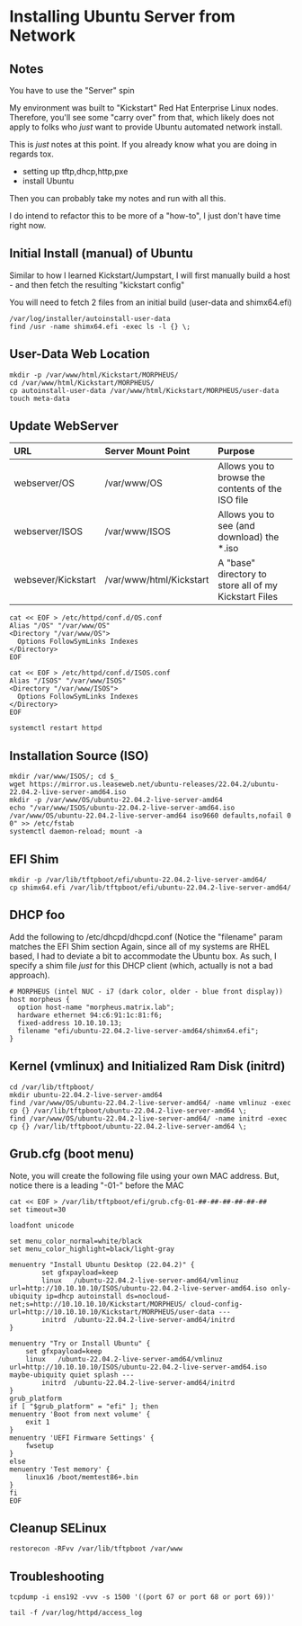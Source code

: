 # Installing Ubuntu Server from Network

## Notes
You have to use the "Server" spin

My environment was built to "Kickstart" Red Hat Enterprise Linux nodes.  Therefore, you'll see some "carry over" from that, which likely does not apply to folks who *just* want to provide Ubuntu automated network install.  

This is *just* notes at this point.  If you already know what you are doing in regards tox.
* setting up tftp,dhcp,http,pxe
* install Ubuntu

Then you can probably take my notes and run with all this. 

I do intend to refactor this to be more of a "how-to", I just don't have time right now.

## Initial Install (manual) of Ubuntu
Similar to how I learned Kickstart/Jumpstart, I will first manually build a host - and then fetch the resulting "kickstart config"  

You will need to fetch 2 files from an initial build (user-data and shimx64.efi)
```
/var/log/installer/autoinstall-user-data
find /usr -name shimx64.efi -exec ls -l {} \;
```

## User-Data Web Location
```
mkdir -p /var/www/html/Kickstart/MORPHEUS/
cd /var/www/html/Kickstart/MORPHEUS/
cp autoinstall-user-data /var/www/html/Kickstart/MORPHEUS/user-data
touch meta-data
```

## Update WebServer

| URL | Server Mount Point | Purpose |
|:-----|:---------|:----------------|
| webserver/OS |  /var/www/OS | Allows you to browse the contents of the ISO file |
| webserver/ISOS | /var/www/ISOS | Allows you to see (and download) the *.iso | 
| websever/Kickstart | /var/www/html/Kickstart | A "base" directory to store all of my Kickstart Files |


```
cat << EOF > /etc/httpd/conf.d/OS.conf 
Alias "/OS" "/var/www/OS"
<Directory "/var/www/OS">
  Options FollowSymLinks Indexes
</Directory>
EOF

cat << EOF > /etc/httpd/conf.d/ISOS.conf 
Alias "/ISOS" "/var/www/ISOS"
<Directory "/var/www/ISOS">
  Options FollowSymLinks Indexes
</Directory>
EOF

systemctl restart httpd
```

## Installation Source (ISO)
```
mkdir /var/www/ISOS/; cd $_
wget https://mirror.us.leaseweb.net/ubuntu-releases/22.04.2/ubuntu-22.04.2-live-server-amd64.iso 
mkdir -p /var/www/OS/ubuntu-22.04.2-live-server-amd64 
echo "/var/www/ISOS/ubuntu-22.04.2-live-server-amd64.iso /var/www/OS/ubuntu-22.04.2-live-server-amd64 iso9660 defaults,nofail 0 0" >> /etc/fstab
systemctl daemon-reload; mount -a
```

## EFI Shim
```
mkdir -p /var/lib/tftpboot/efi/ubuntu-22.04.2-live-server-amd64/
cp shimx64.efi /var/lib/tftpboot/efi/ubuntu-22.04.2-live-server-amd64/
```

## DHCP foo
Add the following to /etc/dhcpd/dhcpd.conf (Notice the "filename" param matches the EFI Shim section
Again, since all of my systems are RHEL based, I had to deviate a bit to accommodate the Ubuntu box.  As such, I specify a shim file *just* for this DHCP client (which, actually is not a bad approach).

```
# MORPHEUS (intel NUC - i7 (dark color, older - blue front display))
host morpheus {
  option host-name "morpheus.matrix.lab";
  hardware ethernet 94:c6:91:1c:81:f6;
  fixed-address 10.10.10.13;
  filename "efi/ubuntu-22.04.2-live-server-amd64/shimx64.efi";
}
```


## Kernel (vmlinux) and Initialized Ram Disk (initrd)
```
cd /var/lib/tftpboot/
mkdir ubuntu-22.04.2-live-server-amd64
find /var/www/OS/ubuntu-22.04.2-live-server-amd64/ -name vmlinuz -exec cp {} /var/lib/tftpboot/ubuntu-22.04.2-live-server-amd64 \;
find /var/www/OS/ubuntu-22.04.2-live-server-amd64/ -name initrd -exec cp {} /var/lib/tftpboot/ubuntu-22.04.2-live-server-amd64 \;
```

## Grub.cfg (boot menu)

Note, you will create the following file using your own MAC address.  But, notice there is a leading "-01-" before the MAC
```
cat << EOF > /var/lib/tftpboot/efi/grub.cfg-01-##-##-##-##-##-##
set timeout=30

loadfont unicode

set menu_color_normal=white/black
set menu_color_highlight=black/light-gray

menuentry "Install Ubuntu Desktop (22.04.2)" {
        set gfxpayload=keep
        linux   /ubuntu-22.04.2-live-server-amd64/vmlinuz url=http://10.10.10.10/ISOS/ubuntu-22.04.2-live-server-amd64.iso only-ubiquity ip=dhcp autoinstall ds=nocloud-net;s=http://10.10.10.10/Kickstart/MORPHEUS/ cloud-config-url=http://10.10.10.10/Kickstart/MORPHEUS/user-data ---
        initrd  /ubuntu-22.04.2-live-server-amd64/initrd
}

menuentry "Try or Install Ubuntu" {
	set gfxpayload=keep
	linux	/ubuntu-22.04.2-live-server-amd64/vmlinuz url=http://10.10.10.10/ISOS/ubuntu-22.04.2-live-server-amd64.iso maybe-ubiquity quiet splash --- 
        initrd  /ubuntu-22.04.2-live-server-amd64/initrd
}
grub_platform
if [ "$grub_platform" = "efi" ]; then
menuentry 'Boot from next volume' {
	exit 1
}
menuentry 'UEFI Firmware Settings' {
	fwsetup
}
else
menuentry 'Test memory' {
	linux16 /boot/memtest86+.bin
}
fi
EOF
```

## Cleanup SELinux
```
restorecon -RFvv /var/lib/tftpboot /var/www
```


## Troubleshooting
```
tcpdump -i ens192 -vvv -s 1500 '((port 67 or port 68 or port 69))' 
```

```
tail -f /var/log/httpd/access_log
```



